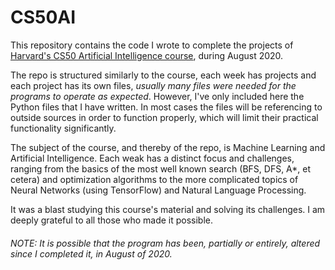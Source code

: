 # CS50AI


This repository contains the code I wrote to complete the projects of <a href="https://cs50.harvard.edu/ai/2020/">Harvard's CS50 Artificial Intelligence course</a>, during August 2020.

The repo is structured similarly to the course, each week has projects and each project has its own files, _usually many files were needed for the programs to operate as expected_. However, I've only included here the Python files that I have written. In most cases the files will be referencing to outside sources in order to function properly, which will limit their practical functionality significantly.

The subject of the course, and thereby of the repo, is Machine Learning and Artificial Intelligence. Each weak has a distinct focus and challenges, ranging from the basics of the most well known search (BFS, DFS, A*, et cetera) and optimization algorithms to the more complicated topics of Neural Networks (using TensorFlow) and Natural Language Processing.

It was a blast studying this course's material and solving its challenges. I am deeply grateful to all those who made it possible.



###### NOTE: It is possible that the program has been, partially or entirely, altered since I completed it, in August of 2020.
